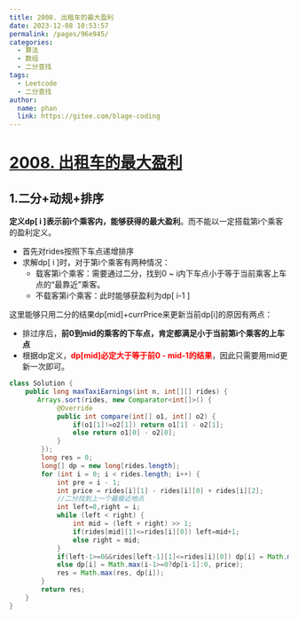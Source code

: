 ```yaml
---
title: 2008. 出租车的最大盈利
date: 2023-12-08 10:53:57
permalink: /pages/96e945/
categories:
  - 算法
  - 数组
  - 二分查找
tags:
  - Leetcode
  - 二分查找
author: 
  name: phan
  link: https://gitee.com/blage-coding
---
```

# [2008. 出租车的最大盈利](https://leetcode.cn/problems/maximum-earnings-from-taxi/)

## 1.二分+动规+排序

**定义dp\[ i ]表示前i个乘客内，能够获得的最大盈利**。而不能以一定搭载第i个乘客的盈利定义。

- 首先对rides按照下车点递增排序
- 求解dp\[ i ]时，对于第i个乘客有两种情况：
  - 载客第i个乘客：需要通过二分，找到0 ~ i内下车点小于等于当前乘客上车点的“最靠近”乘客。
  - 不载客第i个乘客：此时能够获盈利为dp\[ i-1 \]

这里能够只用二分的结果dp\[mid\]+currPrice来更新当前dp\[i\]的原因有两点：

- 排过序后，**前0到mid的乘客的下车点，肯定都满足小于当前第i个乘客的上车点**
- 根据dp定义，<font color="red">**dp\[mid\]必定大于等于前0 - mid-1的结果**</font>，因此只需要用mid更新一次即可。

```java
class Solution {
    public long maxTaxiEarnings(int n, int[][] rides) {
       Arrays.sort(rides, new Comparator<int[]>() {
            @Override
            public int compare(int[] o1, int[] o2) {
                if(o1[1]!=o2[1]) return o1[1] - o2[1];
                else return o1[0] - o2[0];
            }
        });
        long res = 0;
        long[] dp = new long[rides.length];
        for (int i = 0; i < rides.length; i++) {
            int pre = i - 1;
            int price = rides[i][1] - rides[i][0] + rides[i][2];
            //二分找到上一个最接近地点
            int left=0,right = i;
            while (left < right) {
                int mid = (left + right) >> 1;
                if(rides[mid][1]<=rides[i][0]) left=mid+1;
                else right = mid;
            }
            if(left-1>=0&&rides[left-1][1]<=rides[i][0]) dp[i] = Math.max(dp[i-1], dp[left-1] + price);
            else dp[i] = Math.max(i-1>=0?dp[i-1]:0, price);
            res = Math.max(res, dp[i]);
        }
        return res;
    }
}
```

